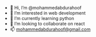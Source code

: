 - 👋 Hi, I’m @mohammedabdurahoof
- 👀 I’m interested in web development
- 🌱 I’m currently learning python
- 💞️ I’m looking to collaborate on react
- 📫 mohammedabdurahoof@gmail.com

<!---
mohammedabdurahoof/mohammedabdurahoof is a ✨ special ✨ repository because its `README.md` (this file) appears on your GitHub profile.
You can click the Preview link to take a look at your changes.
--->
